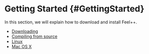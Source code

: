 Getting Started {#GettingStarted}
===============
In this section, we will explain how to download and install Feel++.
 * [Downloading](download.md)
 * [Compiling from source](compiling.md)
 * [Linux](linux.md)
 * [Mac OS X](mac.md)
 
